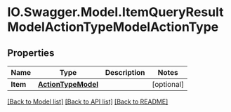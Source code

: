 # IO.Swagger.Model.ItemQueryResultModelActionTypeModelActionType
## Properties

Name | Type | Description | Notes
------------ | ------------- | ------------- | -------------
**Item** | [**ActionTypeModel**](ActionTypeModel.md) |  | [optional] 

[[Back to Model list]](../README.md#documentation-for-models) [[Back to API list]](../README.md#documentation-for-api-endpoints) [[Back to README]](../README.md)

